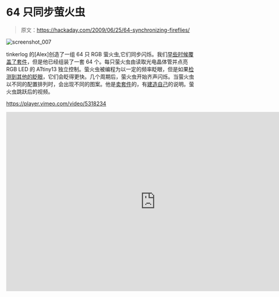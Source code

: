 # 64 只同步萤火虫

> 原文：<https://hackaday.com/2009/06/25/64-synchronizing-fireflies/>

![screenshot_007](img/c585b5b3a87c4f3b2b45611fa4d11a17.png "screenshot_007")

tinkerlog 的[Alex]创造了一组 64 只 RGB 萤火虫,它们同步闪烁。我们[早些时候覆盖了套件](http://hackaday.com/2008/07/28/synchronizing-fireflies-ng/)，但是他已经组装了一套 64 个。每只萤火虫由读取光电晶体管并点亮 RGB LED 的 ATtiny13 独立控制。萤火虫被编程为以一定的频率眨眼，但是如果[检测到其他的眨眼](http://www.instructables.com/id/SCPHBIKF05JJP4V/)，它们会眨得更快。几个周期后，萤火虫开始齐声闪烁。当萤火虫以不同的配置排列时，会出现不同的图案。他是[卖套件](http://store.tinkerlog.com/store/index.php?main_page=product_info&cPath=2&products_id=2)的，有[建造自己](http://www.instructables.com/id/Synchronizing-Fireflies/?ALLSTEPS)的说明。萤火虫跳跃后的视频。

<https://player.vimeo.com/video/5318234>

</div> <div class="embed-vimeo" style="text-align: center;"><iframe src="https://player.vimeo.com/video/5318548" width="800" height="480" frameborder="0" webkitallowfullscreen="" mozallowfullscreen="" allowfullscreen=""/></div> <p>相关:<a href="http://hackaday.com/2008/10/18/jar-of-fireflies/">萤火虫的罐子</a></p> </body> </html>